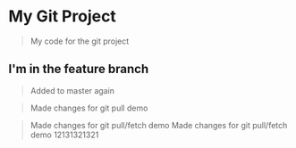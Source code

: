 # My Git Project

> My code for the git project

## I'm in the feature branch

>Added to master again

> Made changes for git pull demo

> Made changes for git pull/fetch demo
> Made changes for git pull/fetch demo
12131321321